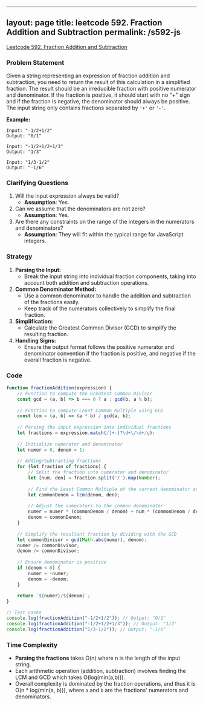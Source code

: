 
---
layout: page
title: leetcode 592. Fraction Addition and Subtraction
permalink: /s592-js
---
[Leetcode 592. Fraction Addition and Subtraction](https://algoadvance.github.io/algoadvance/l592)
### Problem Statement
Given a string representing an expression of fraction addition and subtraction, you need to return the result of this calculation in a simplified fraction. The result should be an irreducible fraction with positive numerator and denominator. If the fraction is positive, it should start with no "+" sign and if the fraction is negative, the denominator should always be positive. The input string only contains fractions separated by `'+'` or `'-'`.

**Example:**
```
Input: "-1/2+1/2"
Output: "0/1"

Input: "-1/2+1/2+1/3"
Output: "1/3"

Input: "1/3-1/2"
Output: "-1/6"
```

### Clarifying Questions
1. Will the input expression always be valid?
   - **Assumption**: Yes.
2. Can we assume that the denominators are not zero?
   - **Assumption**: Yes.
3. Are there any constraints on the range of the integers in the numerators and denominators?
   - **Assumption**: They will fit within the typical range for JavaScript integers.

### Strategy
1. **Parsing the Input:**
   - Break the input string into individual fraction components, taking into account both addition and subtraction operations.
2. **Common Denominator Method:**
   - Use a common denominator to handle the addition and subtraction of the fractions easily.
   - Keep track of the numerators collectively to simplify the final fraction.
3. **Simplification:**
   - Calculate the Greatest Common Divisor (GCD) to simplify the resulting fraction.
4. **Handling Signs:**
   - Ensure the output format follows the positive numerator and denominator convention if the fraction is positive, and negative if the overall fraction is negative.

### Code
```javascript
function fractionAddition(expression) {
    // Function to compute the Greatest Common Divisor
    const gcd = (a, b) => b === 0 ? a : gcd(b, a % b);
    
    // Function to compute Least Common Multiple using GCD
    const lcm = (a, b) => (a * b) / gcd(a, b);
    
    // Parsing the input expression into individual fractions
    let fractions = expression.match(/[+-]?\d+\/\d+/g);
    
    // Initialize numerator and denominator
    let numer = 0, denom = 1;
    
    // Adding/Subtracting fractions
    for (let fraction of fractions) {
        // Split the fraction into numerator and denominator
        let [num, den] = fraction.split('/').map(Number);
        
        // Find the Least Common Multiple of the current denominator and the new fraction's denominator
        let commonDenom = lcm(denom, den);
        
        // Adjust the numerators to the common denominator
        numer = numer * (commonDenom / denom) + num * (commonDenom / den);
        denom = commonDenom;
    }
    
    // Simplify the resultant fraction by dividing with the GCD
    let commonDivisor = gcd(Math.abs(numer), denom);
    numer /= commonDivisor;
    denom /= commonDivisor;
    
    // Ensure denominator is positive
    if (denom < 0) {
        numer = -numer;
        denom = -denom;
    }
    
    return `${numer}/${denom}`;
}

// Test cases
console.log(fractionAddition("-1/2+1/2")); // Output: "0/1"
console.log(fractionAddition("-1/2+1/2+1/3")); // Output: "1/3"
console.log(fractionAddition("1/3-1/2")); // Output: "-1/6"
```

### Time Complexity
- **Parsing the fractions** takes O(n) where n is the length of the input string.
- Each arithmetic operation (addition, subtraction) involves finding the LCM and GCD which takes O(log(min(a,b))).
- Overall complexity is dominated by the fraction operations, and thus it is O(n * log(min(a, b))), where `a` and `b` are the fractions' numerators and denominators.